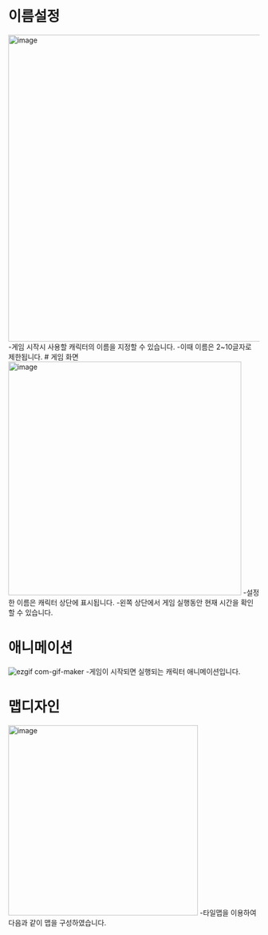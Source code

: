 # 이름설정
<img width="613" alt="image" src="https://github.com/Shyunju/sparta_2D/assets/71755508/9ea78dab-4a56-4951-bade-d58ee80918f5">
-게임 시작시 사용할 캐릭터의 이름을 지정할 수 있습니다.
-이때 이름은 2~10글자로 제한됩니다.
# 게임 화면
<img width="467" alt="image" src="https://github.com/Shyunju/sparta_2D/assets/71755508/e0213efe-7d1c-4834-a136-d1e25aad9742">
-설정한 이름은 캐릭터 상단에 표시됩니다.
-왼쪽 상단에서 게임 실행동안 현재 시간을 확인 할 수 있습니다.

# 애니메이션
![ezgif com-gif-maker](https://github.com/Shyunju/sparta_2D/assets/71755508/0bfe9d30-1a07-483d-b974-a5d5d1f84f50)
-게임이 시작되면 실행되는 캐릭터 애니메이션입니다.

# 맵디자인
<img width="380" alt="image" src="https://github.com/Shyunju/sparta_2D/assets/71755508/5f29dfd6-876c-46b5-a1c8-3070000cc78b">
-타일맵을 이용하여 다음과 같이 맵을 구성하였습니다.
